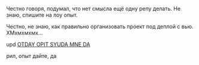 Честно говоря, подумал, что нет смысла ещё одну репу делать. Не знаю, спишите на лоу опыт.

Честно, не знаю, как правильно организовать проект под деплой с вью. ХМхмхмхмх...

upd
[OTDAY OPIT SYUDA MNE DA](https://memepedia.ru/wp-content/uploads/2019/11/weu5j4khf3o.jpg)


рил, опыт дайте, да
